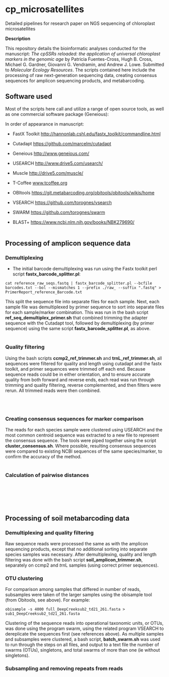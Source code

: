 # cp_microsatellites
Detailed pipelines for research paper on NGS sequencing of chloroplast microsatellites


**Description**

This repository details the bioinformatic analyses conducted for the manuscript: *The cpSSRs reloaded: the application of universal chloroplast markers in the genomic age* by Patricia Fuentes-Cross, Hugh B. Cross, Michael G. Gardner, Giovanni G. Vendramin, and Andrew J. Lowe. Submitted to *Molecular Ecology Resources*. The scripts contained here include the processing of raw next-generation sequencing data, creating consensus sequences for amplicon sequencing products, and metabarcoding. 


## Software used

Most of the scripts here call and utilize a range of open source tools, as well as one commercial software package (Geneious):

In order of appearance in manuscript:

* FastX Toolkit http://hannonlab.cshl.edu/fastx_toolkit/commandline.html

* Cutadapt https://github.com/marcelm/cutadapt

* Geneious http://www.geneious.com/

* USEARCH http://www.drive5.com/usearch/

* Muscle http://drive5.com/muscle/

* T-Coffee www.tcoffee.org

* OBItools https://git.metabarcoding.org/obitools/obitools/wikis/home

* VSEARCH https://github.com/torognes/vsearch

* SWARM https://github.com/torognes/swarm

* BLAST+ https://www.ncbi.nlm.nih.gov/books/NBK279690/
<br></br>

## Processing of amplicon sequence data 

### Demultiplexing

* The initial barcode demultiplexing was run using the Fastx toolkit perl script **fastx_barcode_splitter.pl**:

`cat reference_raw_seqs.fastq | fastx_barcode_splitter.pl --bcfile barcodes.txt --bol --mismatches 1 --prefix ./raw_ --suffix ".fastq" > PrimerReport_reference_Barcode.txt`

This split the sequence file into separate files for each sample. Next, each sample file was demultiplexed by primer sequence to sort into separate files for each sample/marker combination. This was run in the bash script **ref_seq_demultiplex_primer.sh** that combined trimming the adapter sequence with the Cutadapt tool, followed by demultiplexing (by primer sequence) using the same script **fastx_barcode_splitter.pl**, as above. 
<br></br>
### Quality filtering

Using the bash scripts **ccmp2\_ref\_trimmer.sh** and **trnL\_ref\_trimmer.sh**, all sequences were filtered for quality and length using cutadapt and the fastx toolkit, and primer sequences were trimmed off each end. Because sequence reads could be in either orientation, and to ensure accurate quality from both forward and reverse ends, each read was run through trimming and quality filtering, reverse complemented, and then filters were rerun. All trimmed reads were then combined. 

<br></br>
### Creating consensus sequences for marker comparison

The reads for each species sample were clustered using USEARCH and the most common centroid sequence was extracted to a new file to represent the consensus sequence. The tools were piped together using the script **cluster\_consensus.sh**. Where possible, resulting consensus sequences were compared to existing NCBI sequences of the same species/marker, to confirm the accuracy of the method.
<br></br>

### Calculation of pairwise distances

<br></br>
<br></br>
## Processing of soil metabarcoding data

### Demultiplexing and quality filtering

Raw sequence reads were processed the same as with the amplicon sequencing products, except that no additional sorting into separate species samples was necessary. After demultiplexing, quality and length filtering was done with the bash script **soil_amplicon_trimmer.sh**, separately on ccmp2 and *trn*L samples (using correct primer sequences). 

### OTU clustering

For comparison among samples that differed in number of reads, subsamples were taken of the larger samples using the obisample tool (from Obitools, see above). For example:

`obisample -s 4000 full_DeepCreeksub2_td21_261.fasta > sub1_DeepCreeksub2_td21_261.fasta`

Clustering of the sequence reads into operational taxonomic units, or OTUs, was done using the program swarm, using the related program VSEARCH to dereplicate the sequences first (see references above). As multiple samples and subsamples were clustered, a bash script, **batch_swarm.sh** was used to run through the steps on all files, and output to a text file the number of swarms (OTUs), singletons, and total swarms of more than one (ie without singletons). 

### Subsampling and removing repeats from reads















